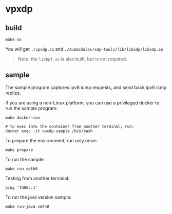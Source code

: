 # vpxdp

## build

```shell
make so
```

You will get `./vpxdp.so` and `./submodules/xdp-tools/lib/libxdp/libxdp.so`

> Note: the `libbpf.so` is also built, but is not required.

## sample

The sample program captures ipv6 icmp requests, and send back ipv6 icmp replies.

If you are using a non-Linux platform, you can use a privileged docker to run the sample program:

```shell
make docker-run

# to exec into the container from another terminal, run:
docker exec -it vpxdp-sample /bin/bash 
```

To prepare the environment, run only once:

```shell
make prepare
```

To run the sample:

```shell
make run veth0
```

Testing from another terminal:

```shell
ping 'fd00::1'
```

To run the java version sample:

```shell
make run-java veth0
```
